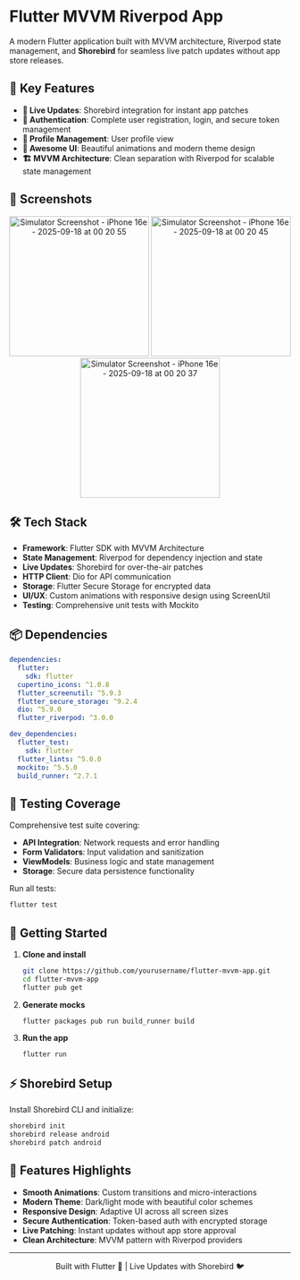 # Flutter MVVM Riverpod App

A modern Flutter application built with MVVM architecture, Riverpod state management, and **Shorebird** for seamless live patch updates without app store releases.

## 🚀 Key Features

- **🔄 Live Updates**: Shorebird integration for instant app patches
- **🔐 Authentication**: Complete user registration, login, and secure token management
- **👤 Profile Management**: User profile view
- **🎨 Awesome UI**: Beautiful animations and modern theme design
- **🏗️ MVVM Architecture**: Clean separation with Riverpod for scalable state management

## 📱 Screenshots

<div align="center">
 <img width="250" alt="Simulator Screenshot - iPhone 16e - 2025-09-18 at 00 20 55" src="https://github.com/user-attachments/assets/42b23390-2f84-4b60-a953-d9be6e4bf9c8" />
<img width="250"   alt="Simulator Screenshot - iPhone 16e - 2025-09-18 at 00 20 45" src="https://github.com/user-attachments/assets/a96560aa-6e96-4446-a8be-c052f90a0f75" />
 <img width="250"  alt="Simulator Screenshot - iPhone 16e - 2025-09-18 at 00 20 37" src="https://github.com/user-attachments/assets/8c6dcdfd-35d8-4975-9182-6cc1c8cc27d5" />

</div>

## 🛠️ Tech Stack

- **Framework**: Flutter SDK with MVVM Architecture
- **State Management**: Riverpod for dependency injection and state
- **Live Updates**: Shorebird for over-the-air patches
- **HTTP Client**: Dio for API communication
- **Storage**: Flutter Secure Storage for encrypted data
- **UI/UX**: Custom animations with responsive design using ScreenUtil
- **Testing**: Comprehensive unit tests with Mockito

## 📦 Dependencies

```yaml
dependencies:
  flutter:
    sdk: flutter
  cupertino_icons: ^1.0.8
  flutter_screenutil: ^5.9.3
  flutter_secure_storage: ^9.2.4
  dio: ^5.9.0
  flutter_riverpod: ^3.0.0

dev_dependencies:
  flutter_test:
    sdk: flutter
  flutter_lints: ^5.0.0
  mockito: ^5.5.0
  build_runner: ^2.7.1
```

## 🧪 Testing Coverage

Comprehensive test suite covering:
- **API Integration**: Network requests and error handling
- **Form Validators**: Input validation and sanitization
- **ViewModels**: Business logic and state management
- **Storage**: Secure data persistence functionality

Run all tests:
```bash
flutter test
```

## 🚀 Getting Started

1. **Clone and install**
   ```bash
   git clone https://github.com/yourusername/flutter-mvvm-app.git
   cd flutter-mvvm-app
   flutter pub get
   ```

2. **Generate mocks**
   ```bash
   flutter packages pub run build_runner build
   ```

3. **Run the app**
   ```bash
   flutter run
   ```

## ⚡ Shorebird Setup

Install Shorebird CLI and initialize:
```bash
shorebird init
shorebird release android
shorebird patch android
```

## 🎨 Features Highlights

- **Smooth Animations**: Custom transitions and micro-interactions
- **Modern Theme**: Dark/light mode with beautiful color schemes
- **Responsive Design**: Adaptive UI across all screen sizes
- **Secure Authentication**: Token-based auth with encrypted storage
- **Live Patching**: Instant updates without app store approval
- **Clean Architecture**: MVVM pattern with Riverpod providers

---

<div align="center">
  Built with Flutter 💙 | Live Updates with Shorebird 🐦
</div>
